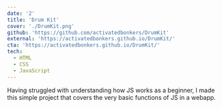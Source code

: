 ```yaml
---
date: '2'
title: 'Drum Kit'
cover: './DrumKit.png'
github: 'https://github.com/activatedbonkers/DrumKit'
external: 'https://activatedbonkers.github.io/DrumKit/'
cta: 'https://activatedbonkers.github.io/DrumKit/'
tech:
  - HTML
  - CSS
  - JavaScript
---
```


Having struggled with understanding how JS works as a beginner, I made this simple project that covers the very basic functions of JS in a webapp.
